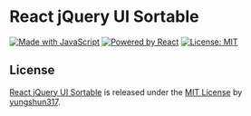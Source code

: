 # React jQuery UI Sortable

[![Made with JavaScript](https://img.shields.io/badge/Made_with-JavaScript-pink.svg)](https://img.shields.io/badge/Made_with-JavaScript-pink.svg) [![Powered by React](https://img.shields.io/badge/Powered%20by-React-lightblue)](https://img.shields.io/badge/Powered%20by-React-lightblue) [![License: MIT](https://img.shields.io/badge/License-MIT-yellow.svg)](https://opensource.org/licenses/MIT)

## License
[React jQuery UI Sortable](https://github.com/yungshun317/react-jquery-ui-sortable) is released under the [MIT License](https://opensource.org/licenses/MIT) by [yungshun317](https://github.com/yungshun317).
